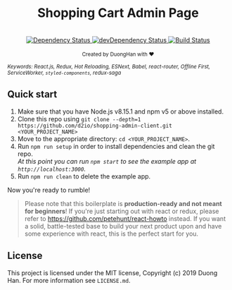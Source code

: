 <h1 align="center"><strong>Shopping Cart Admin Page</strong></h1>

<br />

<div align="center">
  <!-- Dependency Status -->
  <a href="https://david-dm.org/d2io/client">
    <img src="https://david-dm.org/d2io/client.svg" alt="Dependency Status" />
  </a>
  <!-- devDependency Status -->
  <a href="https://david-dm.org/d2io/client#info=devDependencies">
    <img src="https://david-dm.org/d2io/client/dev-status.svg" alt="devDependency Status" />
  </a>
  <!-- Build Status -->
  <a href="https://travis-ci.org/react-boilerplate/react-boilerplate">
    <img src="https://travis-ci.org/react-boilerplate/react-boilerplate.svg" alt="Build Status" />
  </a>
</div>

<br />

<div align="center">
  <sub>Created by DuongHan with ❤️</sub>
</div>

<sub><i>Keywords: React.js, Redux, Hot Reloading, ESNext, Babel, react-router, Offline First, ServiceWorker, `styled-components`, redux-saga</i></sub>

## Quick start

1.  Make sure that you have Node.js v8.15.1 and npm v5 or above installed.
2.  Clone this repo using `git clone --depth=1 https://github.com/d2io/shopping-admin-client.git <YOUR_PROJECT_NAME>`
3.  Move to the appropriate directory: `cd <YOUR_PROJECT_NAME>`.<br />
4.  Run `npm run setup` in order to install dependencies and clean the git repo.<br />
    _At this point you can run `npm start` to see the example app at `http://localhost:3000`._
5.  Run `npm run clean` to delete the example app.

Now you're ready to rumble!

> Please note that this boilerplate is **production-ready and not meant for beginners**! If you're just starting out with react or redux, please refer to https://github.com/petehunt/react-howto instead. If you want a solid, battle-tested base to build your next product upon and have some experience with react, this is the perfect start for you.

## License

This project is licensed under the MIT license, Copyright (c) 2019 Duong Han. For more information see `LICENSE.md`.
